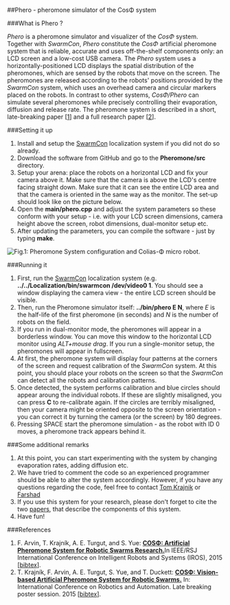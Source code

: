 ##Phero - pheromone simulator of the CosΦ system

###What is Phero ?

<i>Phero</i> is a pheromone simulator and visualizer of the <i>CosΦ</i> system. 
Together with <i>SwarmCon</i>, <i>Phero</i> constitute the <i>CosΦ</i> artificial pheromone system that is reliable, accurate and uses off-the-shelf components only: an LCD screen and a low-cost USB camera.
The <i>Phero</i> system uses a horizontally-positioned LCD displays the spatial distribution of the pheromones, which are sensed by the robots that move on the screen. 
The pheromones are released according to the robots' positions provided by the <i>SwarmCon</i> system, which uses an overhead camera and circular markers placed on the robots.
In contrast to other systems, <i>CosΦ/Phero</i> can simulate several pheromones while precisely controlling their evaporation, diffusion and release rate.
The pheromone system is described in a short, late-breaking paper [[1](#references)] and a full research paper [[2](#references)].
 
###Setting it up

1. Install and setup the <a href="https://github.com/gestom/CosPhi/tree/master/Localization">SwarmCon</a> localization system if you did not do so already.
2. Download the software from GitHub and go to the <b>Pheromone/src</b> directory.
3. Setup your arena: place the robots on a horizontal LCD and fix your camera above it. Make sure that the camera is above the LCD's centre facing straight down. Make sure that it can see the entire LCD area and that the camera is oriented in the same way as the monitor. The set-up should look like on the picture below.
3. Open the <b>main/phero.cpp</b> and adjust the system parameters so these conform with your setup - i.e. with your LCD screen dimensions, camera height above the screen, robot dimensions, dual-monitor setup etc.
4. After updating the parameters, you can compile the software - just by typing <b>make</b>.

![Fig.1: Pheromone System configuration and Colias-Φ micro robot.](https://raw.githubusercontent.com/wiki/gestom/CosPhi/images/arena.png)<br/>

###Running it 
1. First, run the <a href="https://github.com/gestom/CosPhi/tree/master/Localization">SwarmCon</a> localization system (e.g. <b>../../Localization/bin/swarmcon /dev/video0 1</b>. You should see a window displaying the camera view - the entire LCD screen should be visible.
2. Then, run the Pheromone simulator itself: <b>../bin/phero E N</b>, where <i>E</i> is the half-life of the first pheromone (in seconds) and <i>N</i> is the number of robots on the field.
3. If you run in dual-monitor mode, the pheromones will appear in a borderless window. You can move this window to the horizontal LCD monitor using <i>ALT+mouse drag</i>. If you run a single-monitor setup, the pheromones will appear in fullscreen.
4. At first, the pheromone system will display four patterns at the corners of the screen and request calibration of the <i>SwarmCon</i> system. At this point, you should place your robots on the screen so that the <i>SwarmCon</i> can detect all the robots and calibration patterns.
5. Once detected, the system performs calibration and blue circles should appear aroung the individual robots. If these are slightly misaligned, you can press <b>C</b> to re-calibrate again. If the circles are terribly misaligned, then your camera might be oriented opposite to the screen orientation - you can correct it by turning the camera (or the screen) by 180 degrees.
6. Pressing SPACE start the pheromone simulation - as the robot with ID 0 moves, a pheromone track appears behind it.

###Some additional remarks
1. At this point, you can start experimenting with the system by changing evaporation rates, adding diffusion etc.
2. We have tried to comment the code so an experienced programmer should be able to alter the system accordingly. However, if you have any questions regarding the code, feel free to contact [Tom Krajnik](http://scholar.google.co.uk/citations?user=Qv3nqgsAAAAJ&hl=en&oi=ao) or [Farshad](http://scholar.google.co.uk/citations?user=cUdtAowAAAAJ&hl=en)
3. If you use this system for your research, please don't forget to cite the two [papers](http://raw.githubusercontent.com/wiki/gestom/CosPhi/papers/cite.bib), that describe the components of this system.
4. Have fun!
</ol>

###References
1. F. Arvin, T. Krajník, A. E. Turgut, and S. Yue: <b>[COSΦ: Artificial Pheromone System for Robotic Swarms Research.](http://raw.githubusercontent.com/wiki/gestom/CosPhi/papers/2015_iros_pheromone.pdf)</b>In IEEE/RSJ International Conference on Intelligent Robots and Systems (IROS), 2015 [[bibtex](http://raw.githubusercontent.com/wiki/gestom/CosPhi/papers/2015_iros_pheromone.bib)].
3. T. Krajník, F. Arvin, A. E. Turgut, S. Yue, and T. Duckett: <b>[COSΦ: Vision-based Artificial Pheromone System for Robotic Swarms.](http://raw.githubusercontent.com/wiki/gestom/CosPhi/papers/2015_icralbp_pheromone.pdf)</b> In: International Conference on Robotics and Automation. Late breaking poster session. 2015 [[bibtex](http://raw.githubusercontent.com/wiki/gestom/CosPhi/papers/2015_icralbp_pheromone.bib)].

